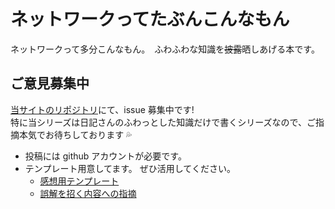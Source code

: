 # ネットワークってたぶんこんなもん

ネットワークって多分こんなもん。　ふわふわな知識を~~披露~~晒しあげる本です。

## ご意見募集中

[当サイトのリポジトリ](https://github.com/tam1192/notepad.md/issues)にて、issue 募集中です!  
特に当シリーズは日記さんのふわっとした知識だけで書くシリーズなので、ご指摘本気でお待ちしております 💦

- 投稿には github アカウントが必要です。
- テンプレート用意してます。 ぜひ活用してください。
  - [感想用テンプレート](https://github.com/tam1192/tam1192/issues/new?template=感想-コメント.md)
  - [誤解を招く内容への指摘](https://github.com/tam1192/tam1192/issues/new?template=誤解を招く内容への指摘.md)
